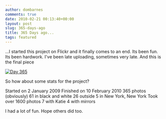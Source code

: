 ```yaml
---
author: dombarnes
comments: true
date: 2010-02-21 00:13:40+00:00
layout: post
slug: 365-days-ago
title: 365 Days ago...
tags: featured
---
```


...I started this project on Flickr and it finally comes to an end. Its been fun. Its been hardwork. I've been late uploading, sometimes very late.
And this is the final piece




[![Day 365](http://farm5.static.flickr.com/4013/4375590210_a2b9deb135.jpg)](http://www.flickr.com/photos/domster83/4375590210/)




So how about some stats for the project?




Started on 2 January 2009
Finished on 10 February 2010
365 photos (obviously)
61 in black and white
26 outside
5 in New York, New York
Took over 1600 photos
7 with Katie
4 with mirrors




I had a lot of fun. Hope others did too.

